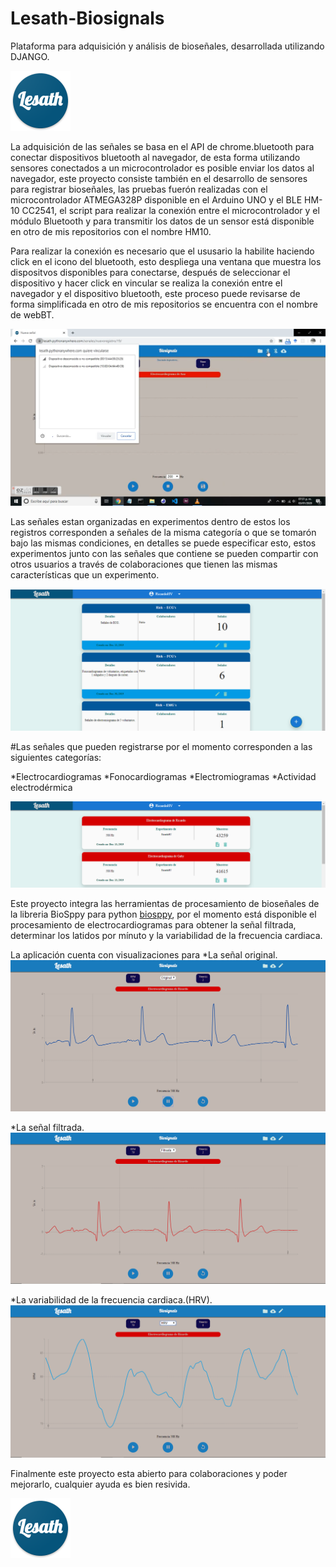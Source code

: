 # Lesath-Biosignals
Plataforma para adquisición y análisis de bioseñales, desarrollada utilizando DJANGO.

![Lesath Logo](ecg/static/ecg/img/logo.png)

La adquisición de las señales se basa en el API de chrome.bluetooth para conectar dispositivos bluetooth al navegador, de esta forma 
utilizando sensores conectados a un microcontrolador es posible enviar los datos al navegador, este proyecto consiste también en el 
desarrollo de sensores para registrar bioseñales, las pruebas fuerón realizadas con el microcontrolador ATMEGA328P disponible en el 
Arduino UNO y el BLE HM-10 CC2541, el script para realizar la conexión entre el microcontrolador y el módulo Bluetooth y para transmitir los datos de un sensor está disponible en otro de mis repositorios con el nombre HM10.

Para realizar la conexión es necesario que el ususario la habilite haciendo click en el icono del bluetooth, esto despliega una ventana 
que muestra los dispositvos disponibles para conectarse, después de seleccionar el dispositivo y hacer click en vincular se realiza la 
conexión entre el navegador y el dispositivo bluetooth, este proceso puede revisarse de forma simplificada en otro de mis repositorios
se encuentra con el nombre de webBT.

![BLE conecction](imgsREADME/blue.png)

Las señales estan organizadas en experimentos dentro de estos los registros corresponden a señales de la misma categoría o que se tomarón bajo las mismas condiciones, en detalles se puede especificar esto, estos experimentos junto con las señales que contiene se pueden compartir con otros usuarios a través de colaboraciones que tienen las mismas características que un experimento.

![Experimentos](imgsREADME/exps.PNG)

#Las señales que pueden registrarse por el momento corresponden a las siguientes categorías:

*Electrocardiogramas
*Fonocardiogramas
*Electromiogramas
*Actividad electrodérmica

![ECGs](imgsREADME/ecgs.PNG)

Este proyecto integra las herramientas de procesamiento de bioseñales de la libreria BioSppy para python [biosppy](https://biosppy.readthedocs.io/en/stable/), por el momento está disponible el procesamiento de electrocardiogramas para obtener la
señal filtrada, determinar los latidos por mínuto y la variabilidad de la frecuencia cardiaca.

La aplicación cuenta con visualizaciones para 
*La señal original.
![BLE conecction](imgsREADME/raw.PNG)

*La señal filtrada.
![BLE conecction](imgsREADME/filt.PNG)

*La variabilidad de la frecuencia cardiaca.(HRV).
![BLE conecction](imgsREADME/hrv.PNG)


Finalmente este proyecto esta abierto para colaboraciones y poder mejorarlo, cualquier ayuda es bien resivida.

![Lesath Logo](ecg/static/ecg/img/logo.png)











